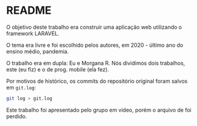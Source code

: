 # README

O objetivo deste trabalho era construir uma aplicação web utilizando o framework LARAVEL.

O tema era livre e foi escolhido pelos autores, em 2020 - último ano do ensino médio, pandemia.

O trabalho era em dupla: Eu e Morgana R. Nós dividimos dois trabalhos, este (eu fiz) e o de prog. mobile (ela fez).

Por motivos de histórico, os commits do repositório original foram salvos em `git.log`: 

```sh
git log > git.log
```

Este trabalho foi apresentado pelo grupo em vídeo, porém o arquivo de foi perdido.